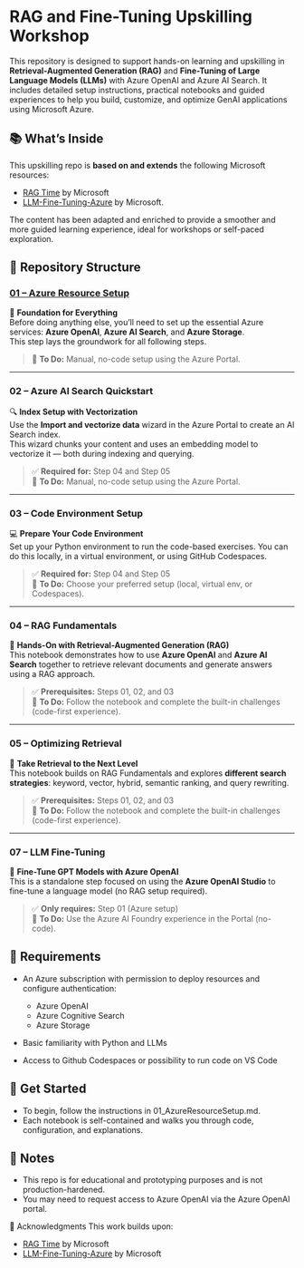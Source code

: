 # RAG and Fine-Tuning Upskilling Workshop
This repository is designed to support hands-on learning and upskilling in **Retrieval-Augmented Generation (RAG)** and **Fine-Tuning of Large Language Models (LLMs)** with Azure OpenAI and Azure AI Search. It includes detailed setup instructions, practical notebooks and guided experiences to help you build, customize, and optimize GenAI applications using Microsoft Azure.

## 📚 What’s Inside
This upskilling repo is **based on and extends** the following Microsoft resources:

* [RAG Time](https://github.com/microsoft/rag-time) by Microsoft
* [LLM-Fine-Tuning-Azure](https://github.com/microsoft/LLM-Fine-Tuning-Azure/tree/main) by Microsoft.

The content has been adapted and enriched to provide a smoother and more guided learning experience, ideal for workshops or self-paced exploration.

## 📁 Repository Structure

### **[01 – Azure Resource Setup](./01_AzureResourceSetup)**  
🧱 **Foundation for Everything**  
Before doing anything else, you’ll need to set up the essential Azure services: **Azure OpenAI**, **Azure AI Search**, and **Azure Storage**.  
This step lays the groundwork for all following steps.

> 🔧 **To Do:** Manual, no-code setup using the Azure Portal.

---

### **02 – Azure AI Search Quickstart**  
🔍 **Index Setup with Vectorization**  
Use the **Import and vectorize data** wizard in the Azure Portal to create an AI Search index.  
This wizard chunks your content and uses an embedding model to vectorize it — both during indexing and querying.

> ✅ **Required for:** Step 04 and Step 05  
> 🔧 **To Do:** Manual, no-code setup using the Azure Portal.

---

### **03 – Code Environment Setup**  
💻 **Prepare Your Code Environment**  
Set up your Python environment to run the code-based exercises. You can do this locally, in a virtual environment, or using GitHub Codespaces.

> ✅ **Required for:** Step 04 and Step 05  
> 🔧 **To Do:** Choose your preferred setup (local, virtual env, or Codespaces).

---

### **04 – RAG Fundamentals**  
🤖 **Hands-On with Retrieval-Augmented Generation (RAG)**  
This notebook demonstrates how to use **Azure OpenAI** and **Azure AI Search** together to retrieve relevant documents and generate answers using a RAG approach.

> ✅ **Prerequisites:** Steps 01, 02, and 03  
> 🧪 **To Do:** Follow the notebook and complete the built-in challenges (code-first experience).

---

### **05 – Optimizing Retrieval**  
🚀 **Take Retrieval to the Next Level**  
This notebook builds on RAG Fundamentals and explores **different search strategies**: keyword, vector, hybrid, semantic ranking, and query rewriting.

> ✅ **Prerequisites:** Steps 01, 02, and 03  
> 🧪 **To Do:** Follow the notebook and complete the built-in challenges (code-first experience).

---

### **07 – LLM Fine-Tuning**  
🎯 **Fine-Tune GPT Models with Azure OpenAI**  
This is a standalone step focused on using the **Azure OpenAI Studio** to fine-tune a language model (no RAG setup required).

> ✅ **Only requires:** Step 01 (Azure setup)  
> 🔧 **To Do:** Use the Azure AI Foundry experience in the Portal (no-code).


## 🔧 Requirements
* An Azure subscription with permission to deploy resources and configure authentication:
    * Azure OpenAI
    * Azure Cognitive Search
    * Azure Storage

* Basic familiarity with Python and LLMs
* Access to Github Codespaces or possibility to run code on VS Code

## 🚀 Get Started
* To begin, follow the instructions in 01_AzureResourceSetup.md.
* Each notebook is self-contained and walks you through code, configuration, and explanations.

## 📌 Notes
* This repo is for educational and prototyping purposes and is not production-hardened.
* You may need to request access to Azure OpenAI via the Azure OpenAI portal.

🙌 Acknowledgments
This work builds upon:
* [RAG Time](https://github.com/microsoft/rag-time) by Microsoft
* [LLM-Fine-Tuning-Azure](https://github.com/microsoft/LLM-Fine-Tuning-Azure/tree/main) by Microsoft